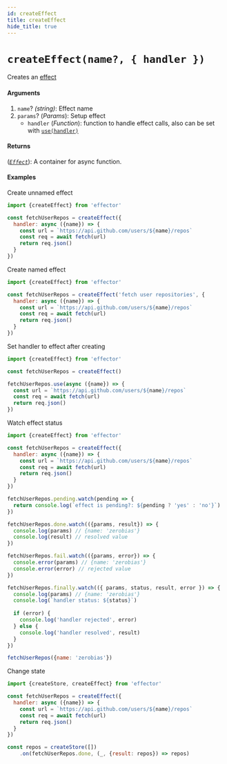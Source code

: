 ```yaml
---
id: createEffect
title: createEffect
hide_title: true
---
```


# `createEffect(name?, { handler })`

Creates an [effect](Effect.md)

#### Arguments

1. `name`? _(string)_: Effect name
2. `params`? (_Params_): Setup effect
    - `handler` (_Function_): function to handle effect calls, also can be set with [`use(handler)`](#use)

#### Returns

([_`Effect`_](Effect.md)): A container for async function.

#### Examples

Create unnamed effect

```js
import {createEffect} from 'effector'

const fetchUserRepos = createEffect({
  handler: async ({name}) => {
    const url = `https://api.github.com/users/${name}/repos`
    const req = await fetch(url)
    return req.json()
  }
})
```

Create named effect

```js
import {createEffect} from 'effector'

const fetchUserRepos = createEffect('fetch user repositories', {
  handler: async ({name}) => {
    const url = `https://api.github.com/users/${name}/repos`
    const req = await fetch(url)
    return req.json()
  }
})
```

Set handler to effect after creating

```js
import {createEffect} from 'effector'

const fetchUserRepos = createEffect()

fetchUserRepos.use(async ({name}) => {
  const url = `https://api.github.com/users/${name}/repos`
  const req = await fetch(url)
  return req.json()
})
```

Watch effect status

```js
import {createEffect} from 'effector'

const fetchUserRepos = createEffect({
  handler: async ({name}) => {
    const url = `https://api.github.com/users/${name}/repos`
    const req = await fetch(url)
    return req.json()
  }
})

fetchUserRepos.pending.watch(pending => {
  return console.log(`effect is pending?: ${pending ? 'yes' : 'no'}`)
})

fetchUserRepos.done.watch(({params, result}) => {
  console.log(params) // {name: 'zerobias'}
  console.log(result) // resolved value
})

fetchUserRepos.fail.watch(({params, error}) => {
  console.error(params) // {name: 'zerobias'}
  console.error(error) // rejected value
})

fetchUserRepos.finally.watch(({ params, status, result, error }) => {
  console.log(params) // {name: 'zerobias'}
  console.log(`handler status: ${status}`)
  
  if (error) {
    console.log('handler rejected', error)
  } else {
    console.log('handler resolved', result)
  }
})

fetchUserRepos({name: 'zerobias'})
```

Change state

```js
import {createStore, createEffect} from 'effector'

const fetchUserRepos = createEffect({
  handler: async ({name}) => {
    const url = `https://api.github.com/users/${name}/repos`
    const req = await fetch(url)
    return req.json()
  }
})

const repos = createStore([])
    .on(fetchUserRepos.done, (_, {result: repos}) => repos)

```


